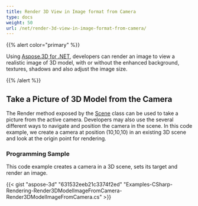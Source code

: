 ```yaml
---
title: Render 3D View in Image format from Camera
type: docs
weight: 50
url: /net/render-3d-view-in-image-format-from-camera/
---
```


{{% alert color="primary" %}}

Using [Aspose.3D for .NET](https://products.aspose.com/3d/net/), developers can render an image to view a realistic image of 3D model, with or without the enhanced background, textures, shadows and also adjust the image size.

{{% /alert %}}
## **Take a Picture of 3D Model from the Camera**
The Render method exposed by the [Scene](https://apireference.aspose.com/3d/net/aspose.threed/scene) class can be used to take a picture from the active camera. Developers may also use the several different ways to navigate and position the camera in the scene. In this code example, we create a camera at position (10,10,10) in an existing 3D scene and look at the origin point for rendering.
### **Programming Sample**
This code example creates a camera in a 3D scene, sets its target and render an image.

{{< gist "aspose-3d" "631532eeb21c3374f2ed" "Examples-CSharp-Rendering-Render3DModelImageFromCamera-Render3DModelImageFromCamera.cs" >}}

